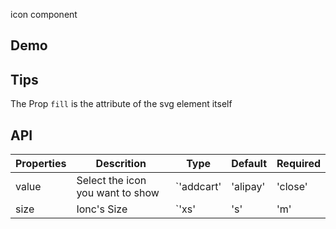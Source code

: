 icon component

## Demo

## Tips

The Prop `fill` is the attribute of the svg element itself

## API

| Properties | Descrition                       | Type                                                                          | Default | Required |
| ---------- | -------------------------------- | ----------------------------------------------------------------------------- | ------- | -------- |
| value      | Select the icon you want to show | `'addcart' | 'alipay' | 'close' | 'loading' | 'remind' | 'selected' | string` | -       | `true`   |
| size       | Ionc's Size                      | `'xs' | 's' | 'm' | 'l' | 'xl'`                                               | `'l'`   | `false`  |
